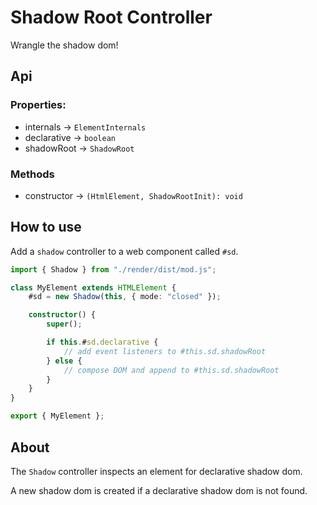 # Shadow Root Controller

Wrangle the shadow dom!

## Api

### Properties:

- internals -> `ElementInternals`
- declarative -> `boolean`
- shadowRoot -> `ShadowRoot`

### Methods

- constructor -> `(HtmlElement, ShadowRootInit): void`

## How to use

Add a `shadow` controller to a web component called `#sd`.

```ts
import { Shadow } from "./render/dist/mod.js";

class MyElement extends HTMLElement {
	#sd = new Shadow(this, { mode: "closed" });

	constructor() {
		super();

		if this.#sd.declarative {
			// add event listeners to #this.sd.shadowRoot
		} else {
			// compose DOM and append to #this.sd.shadowRoot
		}
	}
}

export { MyElement };
```

## About

The `Shadow` controller inspects an element for declarative shadow dom.

A new shadow dom is created if a declarative shadow dom is not found.
